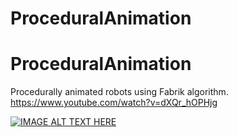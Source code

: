 # ProceduralAnimation
# ProceduralAnimation

Procedurally animated robots using Fabrik algorithm.
https://www.youtube.com/watch?v=dXQr_hOPHjg

[![IMAGE ALT TEXT HERE](https://img.youtube.com/vi/dXQr_hOPHjg/maxresdefault.jpg)](https://www.youtube.com/watch?v=dXQr_hOPHjg)
